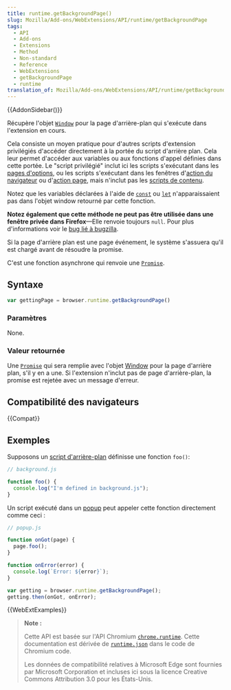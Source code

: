 ```yaml
---
title: runtime.getBackgroundPage()
slug: Mozilla/Add-ons/WebExtensions/API/runtime/getBackgroundPage
tags:
  - API
  - Add-ons
  - Extensions
  - Method
  - Non-standard
  - Reference
  - WebExtensions
  - getBackgroundPage
  - runtime
translation_of: Mozilla/Add-ons/WebExtensions/API/runtime/getBackgroundPage
---
```


{{AddonSidebar()}}

Récupère l'objet [`Window`](/fr/docs/Web/API/Window) pour la page d'arrière-plan qui s'exécute dans l'extension en cours.

Cela consiste un moyen pratique pour d'autres scripts d'extension privilégiés d'accéder directement à la portée du script d'arrière plan. Cela leur permet d'accéder aux variables ou aux fonctions d'appel définies dans cette portée. Le "script privilégié" inclut ici les scripts s'exécutant dans les [pages d'options](/fr/Add-ons/WebExtensions/Anatomy_of_a_WebExtension#Options_pages), ou les scripts s'exécutant dans les fenêtres d'[action du navigateur](/fr/Add-ons/WebExtensions/Anatomy_of_a_WebExtension#Browser_actions_2) ou d'[action page](/fr/Add-ons/WebExtensions/Anatomy_of_a_WebExtension#Page_actions), mais n'inclut pas les [scripts de contenu](/fr/Add-ons/WebExtensions/Anatomy_of_a_WebExtension#Content_scripts).

Notez que les variables déclarées à l'aide de [`const`](/fr/docs/Web/JavaScript/Reference/Instructions/const) ou [`let`](/fr/docs/Web/JavaScript/Reference/Instructions/let) n'apparaissaient pas dans l'objet window retourné par cette fonction.

**Notez également que cette méthode ne peut pas être utilisée dans une fenêtre privée dans Firefox**—Elle renvoie toujours `null`. Pour plus d'informations voir le [bug lié à bugzilla](https://bugzilla.mozilla.org/show_bug.cgi?id=1329304).

Si la page d'arrière plan est une page événement, le système s'assuera qu'il est chargé avant de résoudre la promise.

C'est une fonction asynchrone qui renvoie une [`Promise`](/fr/docs/Web/JavaScript/Reference/Objets_globaux/Promise).

## Syntaxe

```js
var gettingPage = browser.runtime.getBackgroundPage()
```

### Paramètres

None.

### Valeur retournée

Une [`Promise`](/fr/docs/Web/JavaScript/Reference/Objets_globaux/Promise) qui sera remplie avec l'objet [Window](/fr/docs/User%3Amaybe/webidl_mdn/Window) pour la page d'arrière plan, s'il y en a une. Si l'extension n'inclut pas de page d'arrière-plan, la promise est rejetée avec un message d'erreur.

## Compatibilité des navigateurs

{{Compat}}

## Exemples

Supposons un [script d'arrière-plan](/fr/Add-ons/WebExtensions/Anatomy_of_a_WebExtension#Background_scripts) définisse une fonction `foo()`:

```js
// background.js

function foo() {
  console.log("I'm defined in background.js");
}
```

Un script exécuté dans un [popup](/fr/Add-ons/WebExtensions/Anatomy_of_a_WebExtension#Browser_actions_2) peut appeler cette fonction directement comme ceci :

```js
// popup.js

function onGot(page) {
  page.foo();
}

function onError(error) {
  console.log(`Error: ${error}`);
}

var getting = browser.runtime.getBackgroundPage();
getting.then(onGot, onError);
```

{{WebExtExamples}}

> **Note :**
>
> Cette API est basée sur l'API Chromium [`chrome.runtime`](https://developer.chrome.com/extensions/runtime#event-onConnect). Cette documentation est dérivée de [`runtime.json`](https://chromium.googlesource.com/chromium/src/+/master/extensions/common/api/runtime.json) dans le code de Chromium code.
>
> Les données de compatibilité relatives à Microsoft Edge sont fournies par Microsoft Corporation et incluses ici sous la licence Creative Commons Attribution 3.0 pour les États-Unis.

<!--
// Copyright 2015 The Chromium Authors. All rights reserved.
//
// Redistribution and use in source and binary forms, with or without
// modification, are permitted provided that the following conditions are
// met:
//
//    * Redistributions of source code must retain the above copyright
// notice, this list of conditions and the following disclaimer.
//    * Redistributions in binary form must reproduce the above
// copyright notice, this list of conditions and the following disclaimer
// in the documentation and/or other materials provided with the
// distribution.
//    * Neither the name of Google Inc. nor the names of its
// contributors may be used to endorse or promote products derived from
// this software without specific prior written permission.
//
// THIS SOFTWARE IS PROVIDED BY THE COPYRIGHT HOLDERS AND CONTRIBUTORS
// "AS IS" AND ANY EXPRESS OR IMPLIED WARRANTIES, INCLUDING, BUT NOT
// LIMITED TO, THE IMPLIED WARRANTIES OF MERCHANTABILITY AND FITNESS FOR
// A PARTICULAR PURPOSE ARE DISCLAIMED. IN NO EVENT SHALL THE COPYRIGHT
// OWNER OR CONTRIBUTORS BE LIABLE FOR ANY DIRECT, INDIRECT, INCIDENTAL,
// SPECIAL, EXEMPLARY, OR CONSEQUENTIAL DAMAGES (INCLUDING, BUT NOT
// LIMITED TO, PROCUREMENT OF SUBSTITUTE GOODS OR SERVICES; LOSS OF USE,
// DATA, OR PROFITS; OR BUSINESS INTERRUPTION) HOWEVER CAUSED AND ON ANY
// THEORY OF LIABILITY, WHETHER IN CONTRACT, STRICT LIABILITY, OR TORT
// (INCLUDING NEGLIGENCE OR OTHERWISE) ARISING IN ANY WAY OUT OF THE USE
// OF THIS SOFTWARE, EVEN IF ADVISED OF THE POSSIBILITY OF SUCH DAMAGE.
-->
